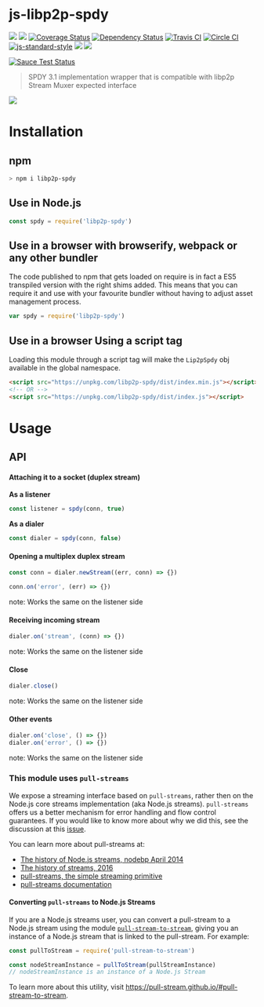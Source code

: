 js-libp2p-spdy
==============

[![](https://img.shields.io/badge/made%20by-Protocol%20Labs-blue.svg?style=flat-square)](http://ipn.io)
[![](https://img.shields.io/badge/freenode-%23ipfs-blue.svg?style=flat-square)](http://webchat.freenode.net/?channels=%23ipfs)
[![Coverage Status](https://coveralls.io/repos/github/libp2p/js-libp2p-spdy/badge.svg?branch=master)](https://coveralls.io/github/libp2p/js-libp2p-spdy?branch=master)
[![Dependency Status](https://david-dm.org/libp2p/js-libp2p-spdy.svg?style=flat-square)](https://david-dm.org/libp2p/js-libp2p-spdy)
[![Travis CI](https://travis-ci.org/libp2p/js-libp2p-spdy.svg?branch=master)](https://travis-ci.org/libp2p/js-libp2p-spdy)
[![Circle CI](https://circleci.com/gh/libp2p/js-libp2p-spdy.svg?style=svg)](https://circleci.com/gh/libp2p/js-libp2p-spdy)
[![js-standard-style](https://img.shields.io/badge/code%20style-standard-brightgreen.svg?style=flat-square)](https://github.com/feross/standard)
![](https://img.shields.io/badge/npm-%3E%3D3.0.0-orange.svg?style=flat-square)
![](https://img.shields.io/badge/Node.js-%3E%3D4.0.0-orange.svg?style=flat-square)

[![Sauce Test Status](https://saucelabs.com/browser-matrix/libp2p-js-spdy.svg)](https://saucelabs.com/u/libp2p-js-spdy)

> SPDY 3.1 implementation wrapper that is compatible with libp2p Stream Muxer expected interface

[![](https://github.com/libp2p/interface-stream-muxer/raw/master/img/badge.png)](https://github.com/libp2p/interface-stream-muxer)

# Installation

## npm

```sh
> npm i libp2p-spdy
```

## Use in Node.js

```js
const spdy = require('libp2p-spdy')
```

## Use in a browser with browserify, webpack or any other bundler

The code published to npm that gets loaded on require is in fact a ES5 transpiled version with the right shims added. This means that you can require it and use with your favourite bundler without having to adjust asset management process.

```JavaScript
var spdy = require('libp2p-spdy')
```

## Use in a browser Using a script tag

Loading this module through a script tag will make the `Lip2pSpdy` obj available in the global namespace.

```html
<script src="https://unpkg.com/libp2p-spdy/dist/index.min.js"></script>
<!-- OR -->
<script src="https://unpkg.com/libp2p-spdy/dist/index.js"></script>
```

# Usage

## API

#### Attaching it to a socket (duplex stream)

**As a listener**

```JavaScript
const listener = spdy(conn, true)
```

**As a dialer**

```JavaScript
const dialer = spdy(conn, false)
```

#### Opening a multiplex duplex stream

```JavaScript
const conn = dialer.newStream((err, conn) => {})

conn.on('error', (err) => {})
```

note: Works the same on the listener side

#### Receiving incoming stream

```JavaScript
dialer.on('stream', (conn) => {})
```

note: Works the same on the listener side

#### Close

```JavaScript
dialer.close()
```

note: Works the same on the listener side

#### Other events

```JavaScript
dialer.on('close', () => {})
dialer.on('error', () => {})
```

note: Works the same on the listener side

### This module uses `pull-streams`

We expose a streaming interface based on `pull-streams`, rather then on the Node.js core streams implementation (aka Node.js streams). `pull-streams` offers us a better mechanism for error handling and flow control guarantees. If you would like to know more about why we did this, see the discussion at this [issue](https://github.com/ipfs/js-ipfs/issues/362).

You can learn more about pull-streams at:

- [The history of Node.js streams, nodebp April 2014](https://www.youtube.com/watch?v=g5ewQEuXjsQ)
- [The history of streams, 2016](http://dominictarr.com/post/145135293917/history-of-streams)
- [pull-streams, the simple streaming primitive](http://dominictarr.com/post/149248845122/pull-streams-pull-streams-are-a-very-simple)
- [pull-streams documentation](https://pull-stream.github.io/)

#### Converting `pull-streams` to Node.js Streams

If you are a Node.js streams user, you can convert a pull-stream to a Node.js stream using the module [`pull-stream-to-stream`](https://github.com/pull-stream/pull-stream-to-stream), giving you an instance of a Node.js stream that is linked to the pull-stream. For example:

```js
const pullToStream = require('pull-stream-to-stream')

const nodeStreamInstance = pullToStream(pullStreamInstance)
// nodeStreamInstance is an instance of a Node.js Stream
```

To learn more about this utility, visit https://pull-stream.github.io/#pull-stream-to-stream.


